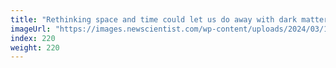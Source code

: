 ```yaml
---
title: "Rethinking space and time could let us do away with dark matter"
imageUrl: "https://images.newscientist.com/wp-content/uploads/2024/03/13105635/SEI_195834269.jpg?width=788"
index: 220
weight: 220
---
```

